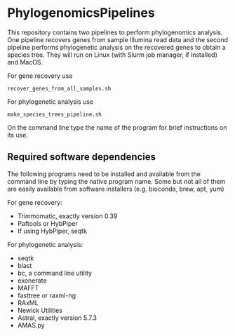 # PhylogenomicsPipelines

This repository contains two pipelines to perform phylogenomics analysis. One pipeline recovers genes from sample Illumina read data and the second pipeline performs phylogenetic analysis on the recovered genes to obtain a species tree. They will run on Linux (with Slurm job manager, if installed) and MacOS.

For gene recovery use
```
recover_genes_from_all_samples.sh
```

For phylogenetic analysis use
```
make_species_trees_pipeline.sh
```

On the command line type the name of the program for brief instructions on its use.
 
## Required software dependencies
The following programs need to be installed and available from the command line by typing the native program name. Some but not all of them are easily available from software installers (e.g. bioconda, brew, apt, yum)

For gene recovery:
* Trimmomatic, exactly version 0.39
* Paftools or HybPiper
* If using HybPiper, seqtk

For phylogenetic analysis:
* seqtk
* blast
* bc, a command line utility
* exonerate
* MAFFT
* fasttree or raxml-ng
* RAxML
* Newick Utilities
* Astral, exactly version 5.7.3
* AMAS.py





